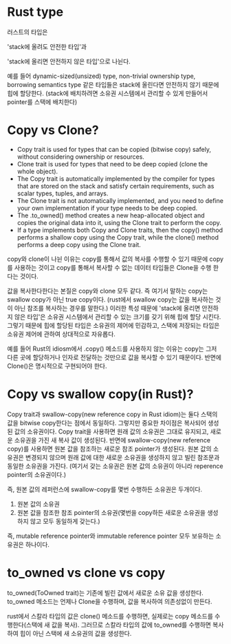 # Rust type
러스트의 타입은

'stack에 올려도 안전한 타입'과

'stack에 올리면 안전하지 않은 타입'으로 나뉜다.

예를 들어 dynamic-sized(unsized) type, non-trivial ownership type, borrowing semantics type
같은 타입들은 stack에 올린다면 안전하지 않기 때문에 힙에 할당한다.
(stack에 배치하려면 소유권 시스템에서 관리할 수 있게 만들어서 pointer를 스택에 배치한다)


# Copy vs Clone?

- Copy trait is used for types that can be copied (bitwise copy) safely,
  without considering ownership or resources.
- Clone trait is used for types that need to be deep copied (clone the whole object).
- The Copy trait is automatically implemented by the compiler for types that
  are stored on the stack and satisfy certain requirements,
  such as scalar types, tuples, and arrays.
- The Clone trait is not automatically implemented, and you need to define your
  own implementation if your type needs to be deep copied.
- The .to_owned() method creates a new heap-allocated object and copies
  the original data into it, using the Clone trait to perform the copy.
- If a type implements both Copy and Clone traits, then the copy() method performs
  a shallow copy using the Copy trait, while the clone() method performs a deep copy
  using the Clone trait.


copy와 clone이 나뉜 이유는 copy를 통해서 값의 복사를 수행할 수 있기 때문에 copy를 사용하는 것이고
copy를 통해서 복사할 수 없는 데이터 타입들은 Clone을 수행 한다는 것이다.

값을 복사한다한다는 본질은 copy와 clone 모두 같다. 즉 여기서 말하는 copy는 swallow copy가 아닌 true copy이다.
(rust에서 swallow copy는 값을 복사하는 것이 아닌 참조를 복사하는 경우를 말한다.)
이러한 특성 때문에 'stack에 올리면 안전하지 않은 타입'은 소유권 시스템에서 관리할 수 있는 크기를 갖기 위해
힙에 할당 시킨다. 그렇기 때문에 힙에 할당된 타입은 소유권의 제어에 민감하고,
스택에 저장되는 타입은 소유권 제어에 관하여 상대적으로 자유롭다.

예를 들어 Rust의 idiosm에서 .copy() 메소드를 사용하지 않는 이유는
copy는 그저 다른 곳에 할당하거나 인자로 전달하는 것만으로 값을 복사할 수 있기 때문이다.
반면에 Clone()은 명시적으로 구현되어야 한다.

# Copy vs swallow copy(in Rust)?
Copy trait과 swallow-copy(new reference copy in Rust idiom)는 둘다 스택의 값을 bitwise copy한다는 점에서
동일하다. 그렇지만 중요한 차이점은 복사되어 생성된 값의 소유권이다.
Copy trait을 사용하면 원래 값의 소유권은 그대로 유지되고, 새로운 소유권을 가진 새 복사 값이 생성된다.
반면에 swallow-copy(new reference copy)를 사용하면 원본 값을 참조하는 새로운 참조 pointer가 생성된다.
원본 값의 소유권은 변경되지 않으며 원래 값에 대한 새로운 소유권을 생성하지 않고 빌린 참조문과 동일한 소유권을 가진다.
(여기서 갖는 소유권은 원본 값의 소유권이 아니라 reperence pointer의 소유권이다.)

즉, 원본 값의 레퍼런스에 swallow-copy를 몇번 수행하든 소유권은 두개이다.
1. 원본 값의 소유권
2. 원본 값을 참조한 참조 pointer의 소유권(몇번을 copy하든 새로운 소유권을 생성하지 않고 모두 동일하게 갖는다.)

즉, mutable reference pointer와 immutable reference pointer 모두 보유하는 소유권은 하나이다.

# to_owned vs clone vs copy
to_owned(ToOwned trait)는 기존에 빌린 값에서 새로운 소유 값을 생성한다.
to_owned 메소드는 언제나 Clone을 수행하며, 값을 복사하여 의존성없이 만든다.

rust에서 스칼라 타입의 값은 clone() 메소드를 수행하면, 실제로는 copy 메소드를 수행한다(스택에 새 값을 복사).
그러므로 스칼라 타입의 값에 to_owned를 수행하면 복사하여 힙이 아닌 스택에 새 소유권의 값을 생성한다.
